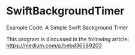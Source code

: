 # SwiftBackgroundTimer
Example Code: A Simple Swift Background Timer

This program is discussed in the following article:
https://medium.com/p/bebd36589203
